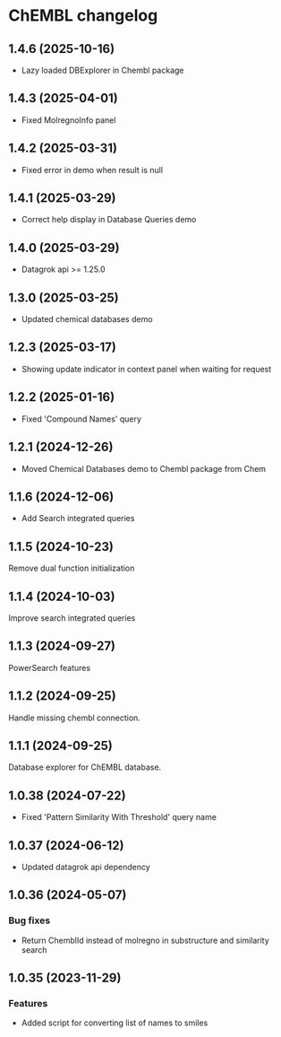 # ChEMBL changelog

## 1.4.6 (2025-10-16)

* Lazy loaded DBExplorer in Chembl package

## 1.4.3 (2025-04-01)

* Fixed MolregnoInfo panel

## 1.4.2 (2025-03-31)

* Fixed error in demo when result is null

## 1.4.1 (2025-03-29)

* Correct help display in Database Queries demo

## 1.4.0 (2025-03-29)

* Datagrok api >= 1.25.0

## 1.3.0 (2025-03-25)

* Updated chemical databases demo

## 1.2.3 (2025-03-17)

* Showing update indicator in context panel when waiting for request

## 1.2.2 (2025-01-16)

* Fixed 'Compound Names' query

## 1.2.1 (2024-12-26)

* Moved Chemical Databases demo to Chembl package from Chem

## 1.1.6 (2024-12-06)

* Add Search integrated queries

## 1.1.5 (2024-10-23)

Remove dual function initialization

## 1.1.4 (2024-10-03)

Improve search integrated queries

## 1.1.3 (2024-09-27)

PowerSearch features

## 1.1.2 (2024-09-25)

Handle missing chembl connection.

## 1.1.1 (2024-09-25)

Database explorer for ChEMBL database.

## 1.0.38 (2024-07-22)

* Fixed 'Pattern Similarity With Threshold' query name

## 1.0.37 (2024-06-12)

* Updated datagrok api dependency

## 1.0.36 (2024-05-07)

### Bug fixes

* Return ChemblId instead of molregno in substructure and similarity search

## 1.0.35 (2023-11-29)

### Features

* Added script for converting list of names to smiles
